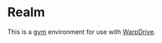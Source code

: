 # Realm
This is a [gym](https://github.com/openai/gym]) environment for use with [WarpDrive](https://github.com/salesforce/warp-drive).

